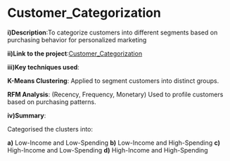 # Customer_Categorization

**i)Description**:To categorize customers into different segments based on purchasing behavior for personalized marketing

**ii)Link to the project**:[Customer_Categorization](https://github.com/PRANAVKUMAR183/Customer_Categorization)


**iii)Key techniques used**:

**K-Means Clustering**: Applied to segment customers into distinct groups.
  
**RFM Analysis**: (Recency, Frequency, Monetary) Used to profile customers based on purchasing patterns.

**iv)Summary**:

  Categorised the clusters into:
  
  **a)** Low-Income and Low-Spending 
  **b)** Low-Income and High-Spending
  **c)** High-Income and Low-Spending 
  **d)** High-Income and High-Spending 
